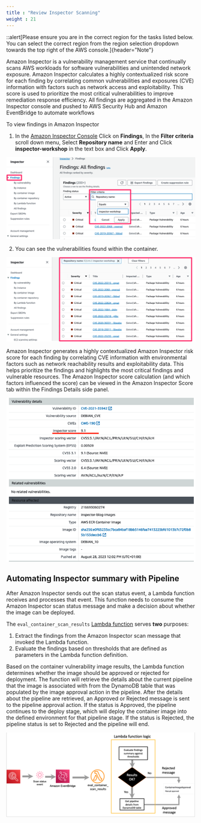 ```yaml
---
title : "Review Inspector Scanning"
weight : 21
---
```


::alert[Please ensure you are in the correct region for the tasks listed below. You can select the correct region from the region selection dropdown towards the top right of the AWS console.]{header="Note"}

Amazon Inspector is a vulnerability management service that continually scans AWS workloads for software vulnerabilities and unintended network exposure.
Amazon Inspector calculates a highly contextualized risk score for each finding by correlating common vulnerabilities and exposures (CVE) information with factors such as network access and exploitability. 
This score is used to prioritize the most critical vulnerabilities to improve remediation response efficiency. 
All findings are aggregated in the Amazon Inspector console and pushed to AWS Security Hub and Amazon EventBridge to automate workflows


To view findings in Amazon Inspector

1. In the [Amazon Inspector Console](https://us-west-2.console.aws.amazon.com/inspector/v2/home?region=us-west-2#/dashboard) Click on **Findings**, In the **Filter criteria** scroll down menu, Select **Repository name** and Enter and Click **inspector-workshop** in the text box and Click **Apply**.

![inspector_findings_by_repo_filter](/static/images/image-security/devsecops-inspector/inspector_findings_by_repo_filter.png)


2. You can see the vulnerabilities found within the container.

![inspector_findings_by_repo_filter2](/static/images/image-security/devsecops-inspector/inspector_findings_by_repo_filter2.png)



Amazon Inspector generates a highly contextualized Amazon Inspector risk score for each finding by correlating CVE information with environmental factors such as network reachability results and exploitability data.
This helps prioritize the findings and highlights the most critical findings and vulnerable resources. The Amazon Inspector score calculation (and which factors influenced the score) can be viewed in the Amazon Inspector Score tab within the Findings Details side panel.

![Inspector Score](/static/images/image-security/devsecops-inspector/Inspector-score.png)

## Automating Inspector summary with Pipeline

After Amazon Inspector sends out the scan status event, a Lambda function receives and processes that event. This function needs to consume the Amazon Inspector scan status message and make a decision about whether the image can be deployed.

The `eval_container_scan_results` [Lambda function](https://us-west-2.console.aws.amazon.com/lambda/home?region=us-west-2#/functions/eval-container-scan-results?tab=code) serves **two** purposes: 
1. Extract the findings from the Amazon Inspector scan message that invoked the Lambda function. 
2. Evaluate the findings based on thresholds that are defined as parameters in the Lambda function definition. 

Based on the container vulnerability image results, the Lambda function determines whether the image should be approved or rejected for deployment. The function will retrieve the details about the current pipeline that the image is associated with from the DynamoDB table that was populated by the image approval action in the pipeline. After the details about the pipeline are retrieved, an Approved or Rejected message is sent to the pipeline approval action. If the status is Approved, the pipeline continues to the deploy stage, which will deploy the container image into the defined environment for that pipeline stage. If the status is Rejected, the pipeline status is set to Rejected and the pipeline will end.

![Inspector Score](/static/images/image-security/devsecops-inspector/Inspector-lambda-logic.png)
